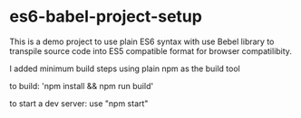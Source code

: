 # es6-babel-project-setup
This is a demo project to use plain ES6 syntax with use Bebel library to transpile source code into ES5 compatible format for browser compatilibity.

I added minimum build steps using plain npm as the build tool

to build: 'npm install && npm run build'

to start a dev server: use "npm start"

